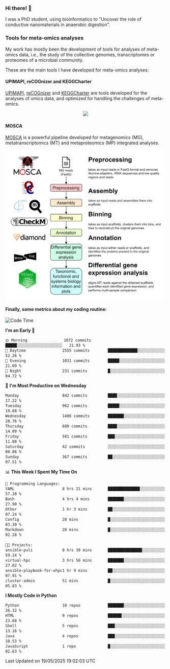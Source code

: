 ### Hi there! 👋

I was a PhD student, using bioinformatics to "Uncover the role of conductive nanomaterials in anaerobic digestion".

### Tools for meta-omics analyses

My work has mostly been the development of tools for analyses of meta-omics data, i.e., the study of the collective genomes, transcriptomes or proteomes of a microbial community.

These are the main tools I have developed for meta-omics analyses:

#### UPIMAPI, reCOGnizer and KEGGCharter

[UPIMAPI](https://github.com/iquasere/UPIMAPI), [reCOGnizer](https://github.com/iquasere/reCOGnizer) and [KEGGCharter](https://github.com/iquasere/KEGGCharter) are tools developed for the analyses of omics data, and optimized for handling the challenges of meta-omics.

<p align="center">
    <img src="assets/annotation_paper.png">
</p>

#### MOSCA

[MOSCA](https://github.com/iquasere/MOSCA) is a powerful pipeline developed for metagenomics (MG), metatranscriptomics (MT) and metaproteomics (MP) integrated analyses.

<p align="center">
    <img src="assets/mosca_workflow.png" align="center" width="700">
</p>


#### Finally, some metrics about my coding routine:

<!--START_SECTION:waka-->
![Code Time](http://img.shields.io/badge/Code%20Time-939%20hrs%2012%20mins-blue)

**I'm an Early 🐤** 

```text
🌞 Morning                1072 commits        █████░░░░░░░░░░░░░░░░░░░░   21.93 % 
🌆 Daytime                2555 commits        █████████████░░░░░░░░░░░░   52.26 % 
🌃 Evening                1031 commits        █████░░░░░░░░░░░░░░░░░░░░   21.09 % 
🌙 Night                  231 commits         █░░░░░░░░░░░░░░░░░░░░░░░░   04.72 % 
```
📅 **I'm Most Productive on Wednesday** 

```text
Monday                   842 commits         ████░░░░░░░░░░░░░░░░░░░░░   17.22 % 
Tuesday                  962 commits         █████░░░░░░░░░░░░░░░░░░░░   19.68 % 
Wednesday                1406 commits        ███████░░░░░░░░░░░░░░░░░░   28.76 % 
Thursday                 689 commits         ████░░░░░░░░░░░░░░░░░░░░░   14.09 % 
Friday                   581 commits         ███░░░░░░░░░░░░░░░░░░░░░░   11.88 % 
Saturday                 42 commits          ░░░░░░░░░░░░░░░░░░░░░░░░░   00.86 % 
Sunday                   367 commits         ██░░░░░░░░░░░░░░░░░░░░░░░   07.51 % 
```


📊 **This Week I Spent My Time On** 

```text
💬 Programming Languages: 
YAML                     8 hrs 21 mins       ██████████████░░░░░░░░░░░   57.20 % 
Bash                     4 hrs 4 mins        ███████░░░░░░░░░░░░░░░░░░   27.90 % 
Other                    1 hr 3 mins         ██░░░░░░░░░░░░░░░░░░░░░░░   07.24 % 
Config                   28 mins             █░░░░░░░░░░░░░░░░░░░░░░░░   03.20 % 
Markdown                 20 mins             █░░░░░░░░░░░░░░░░░░░░░░░░   02.28 % 

🐱‍💻 Projects: 
ansible-puli             8 hrs 39 mins       ███████████████░░░░░░░░░░   59.24 % 
virtual-hpc              3 hrs 56 mins       ███████░░░░░░░░░░░░░░░░░░   27.02 % 
ansible-playbook-for-ohpc1 hr 9 mins         ██░░░░░░░░░░░░░░░░░░░░░░░   07.91 % 
cluster-admin            51 mins             █░░░░░░░░░░░░░░░░░░░░░░░░   05.83 % 
```

**I Mostly Code in Python** 

```text
Python                   10 repos            ███████░░░░░░░░░░░░░░░░░░   26.32 % 
HTML                     9 repos             ██████░░░░░░░░░░░░░░░░░░░   23.68 % 
Shell                    5 repos             ███░░░░░░░░░░░░░░░░░░░░░░   13.16 % 
Java                     4 repos             ███░░░░░░░░░░░░░░░░░░░░░░   10.53 % 
JavaScript               1 repo              █░░░░░░░░░░░░░░░░░░░░░░░░   02.63 % 
```




 Last Updated on 19/05/2025 19:02:03 UTC
<!--END_SECTION:waka-->
